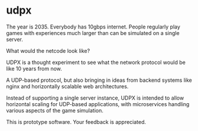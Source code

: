 # udpx

The year is 2035. Everybody has 10gbps internet. People regularly play games with experiences much larger than can be simulated on a single server.

What would the netcode look like?

UDPX is a thought experiment to see what the network protocol would be like 10 years from now.

A UDP-based protocol, but also bringing in ideas from backend systems like nginx and horizontally scalable web architectures.

Instead of supporting a single server instance, UDPX is intended to allow horizontal scaling for UDP-based applications, with microservices handling various aspects of the game simulation.

This is prototype software. Your feedback is appreciated.
